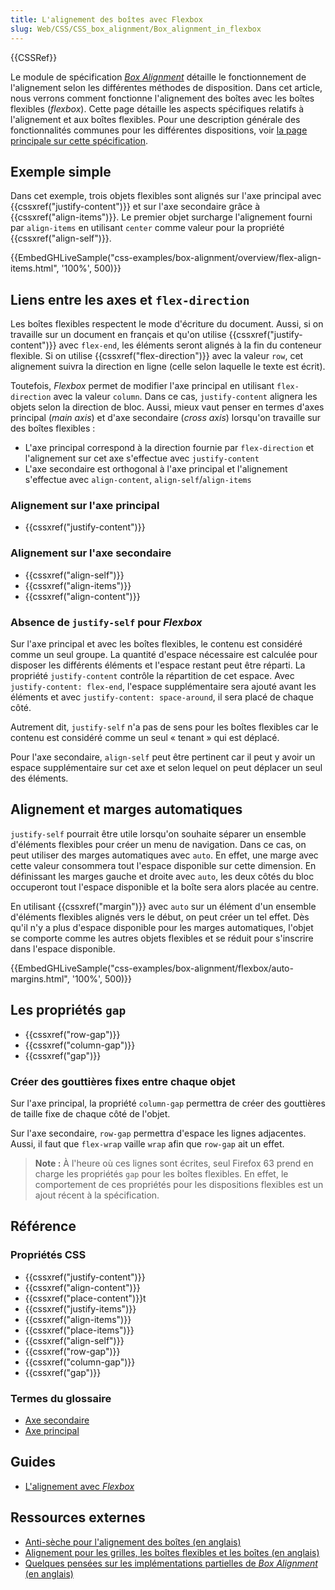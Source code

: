 ```yaml
---
title: L'alignement des boîtes avec Flexbox
slug: Web/CSS/CSS_box_alignment/Box_alignment_in_flexbox
---
```


{{CSSRef}}

Le module de spécification _[Box Alignment](/fr/docs/Web/CSS/CSS_Box_Alignment)_ détaille le fonctionnement de l'alignement selon les différentes méthodes de disposition. Dans cet article, nous verrons comment fonctionne l'alignement des boîtes avec les boîtes flexibles (_flexbox_). Cette page détaille les aspects spécifiques relatifs à l'alignement et aux boîtes flexibles. Pour une description générale des fonctionnalités communes pour les différentes dispositions, voir [la page principale sur cette spécification](/fr/docs/Web/CSS/CSS_Box_Alignment).

## Exemple simple

Dans cet exemple, trois objets flexibles sont alignés sur l'axe principal avec {{cssxref("justify-content")}} et sur l'axe secondaire grâce à {{cssxref("align-items")}}. Le premier objet surcharge l'alignement fourni par `align-items` en utilisant `center` comme valeur pour la propriété {{cssxref("align-self")}}.

{{EmbedGHLiveSample("css-examples/box-alignment/overview/flex-align-items.html", '100%', 500)}}

## Liens entre les axes et `flex-direction`

Les boîtes flexibles respectent le mode d'écriture du document. Aussi, si on travaille sur un document en français et qu'on utilise {{cssxref("justify-content")}} avec `flex-end`, les éléments seront alignés à la fin du conteneur flexible. Si on utilise {{cssxref("flex-direction")}} avec la valeur `row`, cet alignement suivra la direction en ligne (celle selon laquelle le texte est écrit).

Toutefois, _Flexbox_ permet de modifier l'axe principal en utilisant `flex-direction` avec la valeur `column`. Dans ce cas, `justify-content` alignera les objets selon la direction de bloc. Aussi, mieux vaut penser en termes d'axes principal (_main axis_) et d'axe secondaire (_cross axis_) lorsqu'on travaille sur des boîtes flexibles :

- L'axe principal correspond à la direction fournie par `flex-direction` et l'alignement sur cet axe s'effectue avec `justify-content`
- L'axe secondaire est orthogonal à l'axe principal et l'alignement s'effectue avec `align-content`, `align-self`/`align-items`

### Alignement sur l'axe principal

- {{cssxref("justify-content")}}

### Alignement sur l'axe secondaire

- {{cssxref("align-self")}}
- {{cssxref("align-items")}}
- {{cssxref("align-content")}}

### Absence de `justify-self` pour _Flexbox_

Sur l'axe principal et avec les boîtes flexibles, le contenu est considéré comme un seul groupe. La quantité d'espace nécessaire est calculée pour disposer les différents éléments et l'espace restant peut être réparti. La propriété `justify-content` contrôle la répartition de cet espace. Avec `justify-content: flex-end`, l'espace supplémentaire sera ajouté avant les éléments et avec `justify-content: space-around`, il sera placé de chaque côté.

Autrement dit, `justify-self` n'a pas de sens pour les boîtes flexibles car le contenu est considéré comme un seul « tenant » qui est déplacé.

Pour l'axe secondaire, `align-self` peut être pertinent car il peut y avoir un espace supplémentaire sur cet axe et selon lequel on peut déplacer un seul des éléments.

## Alignement et marges automatiques

`justify-self` pourrait être utile lorsqu'on souhaite séparer un ensemble d'éléments flexibles pour créer un menu de navigation. Dans ce cas, on peut utiliser des marges automatiques avec `auto`. En effet, une marge avec cette valeur consommera tout l'espace disponible sur cette dimension. En définissant les marges gauche et droite avec `auto`, les deux côtés du bloc occuperont tout l'espace disponible et la boîte sera alors placée au centre.

En utilisant {{cssxref("margin")}} avec `auto` sur un élément d'un ensemble d'éléments flexibles alignés vers le début, on peut créer un tel effet. Dès qu'il n'y a plus d'espace disponible pour les marges automatiques, l'objet se comporte comme les autres objets flexibles et se réduit pour s'inscrire dans l'espace disponible.

{{EmbedGHLiveSample("css-examples/box-alignment/flexbox/auto-margins.html", '100%', 500)}}

## Les propriétés `gap`

- {{cssxref("row-gap")}}
- {{cssxref("column-gap")}}
- {{cssxref("gap")}}

### Créer des gouttières fixes entre chaque objet

Sur l'axe principal, la propriété `column-gap` permettra de créer des gouttières de taille fixe de chaque côté de l'objet.

Sur l'axe secondaire, `row-gap` permettra d'espace les lignes adjacentes. Aussi, il faut que `flex-wrap` vaille `wrap` afin que `row-gap` ait un effet.

> **Note :** À l'heure où ces lignes sont écrites, seul Firefox 63 prend en charge les propriétés `gap` pour les boîtes flexibles. En effet, le comportement de ces propriétés pour les dispositions flexibles est un ajout récent à la spécification.

## Référence

### Propriétés CSS

- {{cssxref("justify-content")}}
- {{cssxref("align-content")}}
- {{cssxref("place-content")}}t
- {{cssxref("justify-items")}}
- {{cssxref("align-items")}}
- {{cssxref("place-items")}}
- {{cssxref("align-self")}}
- {{cssxref("row-gap")}}
- {{cssxref("column-gap")}}
- {{cssxref("gap")}}

### Termes du glossaire

- [Axe secondaire](/fr/docs/Glossaire/Axe_transversal)
- [Axe principal](/fr/docs/Glossaire/Axe_principal)

## Guides

- [L'alignement avec _Flexbox_](/fr/docs/Web/CSS/Disposition_flexbox_CSS/Aligner_des_éléments_dans_un_conteneur_flexible)

## Ressources externes

- [Anti-sèche pour l'alignement des boîtes (en anglais)](https://rachelandrew.co.uk/css/cheatsheets/box-alignment)
- [Alignement pour les grilles, les boîtes flexibles et les boîtes (en anglais)](https://www.smashingmagazine.com/2016/11/css-grids-flexbox-box-alignment-new-layout-standard/)
- [Quelques pensées sur les implémentations partielles de _Box Alignment_ (en anglais)](https://blogs.igalia.com/jfernandez/2017/05/03/can-i-use-css-box-alignment/)
